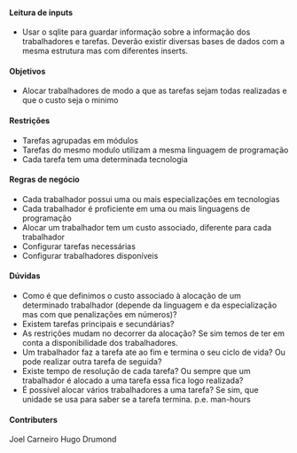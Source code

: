 #### Leitura de inputs ####
 * Usar o sqlite para guardar informação sobre a informação dos trabalhadores e tarefas. Deverão existir diversas bases de dados com a mesma estrutura mas com diferentes inserts.

#### Objetivos ####
 * Alocar trabalhadores de modo a que as tarefas sejam todas realizadas e que o custo seja o minimo

#### Restrições ####
 * Tarefas agrupadas em módulos
 * Tarefas do mesmo modulo utilizam a mesma linguagem de programação
 * Cada tarefa tem uma determinada tecnologia

#### Regras de negócio ####
 * Cada trabalhador possui uma ou mais especializações em tecnologias
 * Cada trabalhador é proficiente em uma ou mais linguagens de programação
 * Alocar um trabalhador tem um custo associado, diferente para cada trabalhador
 * Configurar tarefas necessárias
 * Configurar trabalhadores disponíveis

#### Dúvidas ####
 * Como é que definimos o custo associado à alocação de um determinado trabalhador (depende da linguagem e da especialização mas com que penalizações em números)?
 * Existem tarefas principais e secundárias?
 * As restrições mudam no decorrer da alocação? Se sim temos de ter em conta a disponibilidade dos trabalhadores.
 * Um trabalhador faz a tarefa ate ao fim e termina o seu ciclo de vida? Ou pode realizar outra tarefa de seguida?
 * Existe tempo de resolução de cada tarefa? Ou sempre que um trabalhador é alocado a uma tarefa essa fica logo realizada?
 * É possível alocar vários trabalhadores a uma tarefa? Se sim, que unidade se usa para saber se a tarefa termina. p.e. man-hours


#### Contributers ####
Joel Carneiro
Hugo Drumond